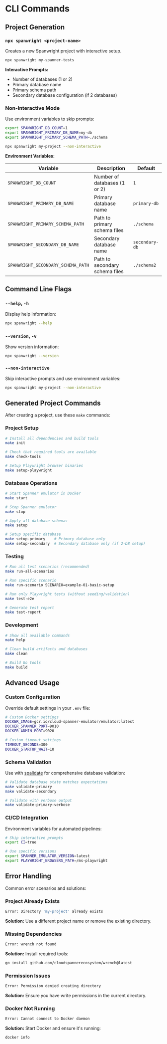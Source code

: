 # CLI Commands

## Project Generation

### `npx spanwright <project-name>`

Creates a new Spanwright project with interactive setup.

```bash
npx spanwright my-spanner-tests
```

**Interactive Prompts:**
- Number of databases (1 or 2)
- Primary database name
- Primary schema path
- Secondary database configuration (if 2 databases)

### Non-Interactive Mode

Use environment variables to skip prompts:

```bash
export SPANWRIGHT_DB_COUNT=1
export SPANWRIGHT_PRIMARY_DB_NAME=my-db
export SPANWRIGHT_PRIMARY_SCHEMA_PATH=./schema

npx spanwright my-project --non-interactive
```

**Environment Variables:**

| Variable | Description | Default |
|----------|-------------|---------|
| `SPANWRIGHT_DB_COUNT` | Number of databases (1 or 2) | `1` |
| `SPANWRIGHT_PRIMARY_DB_NAME` | Primary database name | `primary-db` |
| `SPANWRIGHT_PRIMARY_SCHEMA_PATH` | Path to primary schema files | `./schema` |
| `SPANWRIGHT_SECONDARY_DB_NAME` | Secondary database name | `secondary-db` |
| `SPANWRIGHT_SECONDARY_SCHEMA_PATH` | Path to secondary schema files | `./schema2` |

## Command Line Flags

### `--help`, `-h`

Display help information:

```bash
npx spanwright --help
```

### `--version`, `-v`

Show version information:

```bash  
npx spanwright --version
```

### `--non-interactive`

Skip interactive prompts and use environment variables:

```bash
npx spanwright my-project --non-interactive
```

## Generated Project Commands

After creating a project, use these `make` commands:

### Project Setup

```bash
# Install all dependencies and build tools
make init

# Check that required tools are available
make check-tools

# Setup Playwright browser binaries
make setup-playwright
```

### Database Operations

```bash
# Start Spanner emulator in Docker
make start

# Stop Spanner emulator
make stop

# Apply all database schemas
make setup

# Setup specific database
make setup-primary    # Primary database only
make setup-secondary  # Secondary database only (if 2-DB setup)
```

### Testing

```bash
# Run all test scenarios (recommended)
make run-all-scenarios

# Run specific scenario
make run-scenario SCENARIO=example-01-basic-setup

# Run only Playwright tests (without seeding/validation)
make test-e2e

# Generate test report
make test-report
```

### Development

```bash
# Show all available commands
make help

# Clean build artifacts and databases
make clean

# Build Go tools
make build
```

## Advanced Usage

### Custom Configuration

Override default settings in your `.env` file:

```bash
# Custom Docker settings
DOCKER_IMAGE=gcr.io/cloud-spanner-emulator/emulator:latest
DOCKER_SPANNER_PORT=9010
DOCKER_ADMIN_PORT=9020

# Custom timeout settings
TIMEOUT_SECONDS=300
DOCKER_STARTUP_WAIT=10
```

### Schema Validation

Use with [spalidate](https://github.com/nu0ma/spalidate) for comprehensive database validation:

```bash
# Validate database state matches expectations
make validate-primary
make validate-secondary

# Validate with verbose output
make validate-primary-verbose
```

### CI/CD Integration

Environment variables for automated pipelines:

```bash
# Skip interactive prompts
export CI=true

# Use specific versions
export SPANNER_EMULATOR_VERSION=latest
export PLAYWRIGHT_BROWSERS_PATH=/ms-playwright
```

## Error Handling

Common error scenarios and solutions:

### Project Already Exists

```bash
Error: Directory 'my-project' already exists
```

**Solution:** Use a different project name or remove the existing directory.

### Missing Dependencies

```bash
Error: wrench not found
```

**Solution:** Install required tools:
```bash
go install github.com/cloudspannerecosystem/wrench@latest
```

### Permission Issues

```bash
Error: Permission denied creating directory
```

**Solution:** Ensure you have write permissions in the current directory.

### Docker Not Running

```bash
Error: Cannot connect to Docker daemon
```

**Solution:** Start Docker and ensure it's running:
```bash
docker info
```